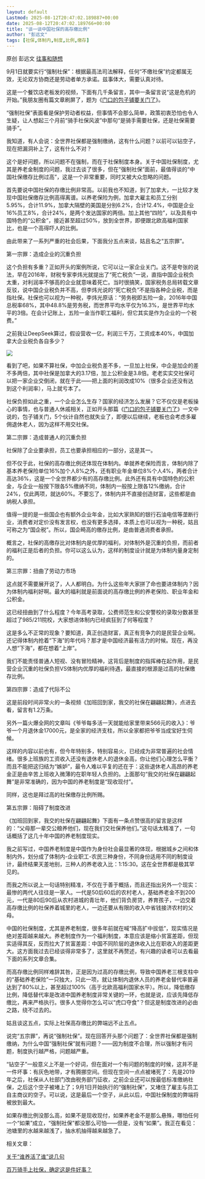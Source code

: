 ```yaml
---
layout: default
Lastmod: 2025-08-12T20:47:02.189887+00:00
date: 2025-08-12T20:47:02.189766+00:00
title: "谈一谈中国社保的高存缴比例"
author: "彭远文"
tags: [社保,体制内,制度,比例,缴存]
---
```


原创 彭远文 [往事和随想](javascript:void(0);)

9月1日就要实行“强制社保”：根据最高法司法解释，任何“不缴社保”约定都属无效，无论双方协商还是劳动者单方承诺。兹事体大，需要认真对待。

这是一个餐饮店老板发的视频，下面有几千条留言，其中一条留言说“这是危机的开始。”我朋友圈有篇文章刷屏了，题为《[门口的包子铺要关门了](https://mp.weixin.qq.com/s?__biz=Mzg5Nzc0NTMxNA==&mid=2247489610&idx=1&sn=a8f3e48207ca0aab4216c697a9fb7ddc&scene=21#wechat_redirect)》。

“强制社保”表面看是保护劳动者权益，但事情不会那么简单，政策初衷恐怕也令人生疑，让人想起三个月前“骑手社保风波”中那句“是骑手需要社保，还是社保需要骑手”。

我知道，有人会说：全世界社保都是强制缴纳，这有什么问题？以前可以钻空子，现在把漏洞补上了，这有什么不对？

这个是好问题，所以问题不在强制，而在于社保制度本身。关于中国社保制度，尤其是养老金制度的问题，我过去谈了很多，但在“强制社保”面前，最值得谈的“中国社保缴存比例过高”，这是一个非常重要，同时又被大众忽略的问题。

首先要说中国社保的存缴比例非常高。以前我也不知道，到了加拿大，一比较才发现中国社保缴存比例高得离谱。以养老保险为例，加拿大雇主和员工分别5.95%，合计11.9%，加拿大隔壁的美国是分别6.2%，合计12.4%，中国是企业16%员工8%，合计24%，是两个发达国家的两倍。加上其他“四险”，以及具有中国特色的“公积金”，接近甚至超过50%，放到全世界，即便跟北欧高福利国家比，也是一个高得吓人的比例。

由此带来了一系列严重的社会后果，下面我分五点来谈，姑且名之“五宗罪”。

第一宗罪：造成企业的沉重负担

这个负担有多重？正如开头的案例所说，它可以让一家企业关门。这不是夸张的说法，早在2016年，财税专家李炜光就提出了“死亡税负”一说，直指中国企业税负太重，对利润率不够高的企业就意味着死亡。当时很搞笑，国家税务总局转载文章反驳，说中国企业税负并不高，但李炜光说的“死亡税负”不是指各种企业税，而是指社保。社保也可以视为一种税，李炜光原话：“劳务税即五险一金，2016年中国总税率68%，其中48.8%是劳务税，而世界平均水平仅为16.3%，是世界平均水平的3倍。在会计记账上，五险一金当作职工福利，但它其实是作为企业的一个税费。”

之前我让DeepSeek算过，假设营收一亿，利润三千万，工资成本40%，中国加拿大企业税负各自多少？

![](https://images.weserv.nl/?url=https%3A//mmbiz.qpic.cn/mmbiz_jpg/YNsLY7Hc4EBiaSLBHVzkeYVNLDuia5F6OmQBvnpibjqfcLTxqiaEXCB7gUB79oic4HCbPhE7AOETxAWZBmd5QOcFN0g/640%3Fwx_fmt%3Dwebp%26from%3Dappmsg)

看到了吧，如果不算社保，中加企业税负差不多，一旦加上社保，中企是加企的差不多两倍，其中社保是加拿大的3.17倍，加上公积金是3.8倍。老老实实交社保可以把一家企业交倒闭，就在于此——把上面的利润改成10%（很多企业还没有达到这个利润率），马上就亏本了。

社保负担如此之重，一个企业怎么生存？国家的经济怎么发展？它不仅仅是老板操心的事情，也与普通人休戚相关，正如开头那篇《[门口的包子铺要关门了](https://mp.weixin.qq.com/s?__biz=Mzg5Nzc0NTMxNA==&mid=2247489610&idx=1&sn=a8f3e48207ca0aab4216c697a9fb7ddc&scene=21#wechat_redirect)》一文中说的，包子铺关门，5个伙计自然也就失业了，即便以后继续，老板也会考虑多雇佣退休老人，因为这样不用交社保。

第二宗罪：造成普通人的沉重负担

社保除了企业要承担，员工也要承担相应的一部分，这是其一。

但不仅于此，社保的高存缴比例还体现在体制内。单就养老保险而言，体制内除了基本养老保险单位16%加个人8%之外，还有职业年金单位8%个人4%，两者合计高达36%，这是一个全世界都少有的高存缴比例。此外还有具有中国特色的公积金，与企业一般按下限各5%缴纳不同，体制内一般按上限各12%缴纳，合计24%，仅此两项，就达60%。不要忘了，体制内并不直接创造财富，这些都是由纳税人承担。

值得一提的是一些国企也有额外企业年金，比如大家熟知的银行石油电信等垄断行业，消费者对定价没有发言权，也没有更多选择，本质上也可以视为一种税，姑且可称之为“国企税”。所以，国企畸高的缴存比例，是由普通消费者承担。

概言之，社保的高缴存比对体制内是优厚的福利，对体制外是沉重的负担，而前者的福利正是后者的负担。你可以这么认为，这样的制度设计就是为体制内量身定制的。

第三宗罪：扭曲了劳动力市场  

这点就不需要展开说了，人人都明白。为什么这些年大家拼了命也要进体制内？因为体制内福利好啊。最大的福利就是前面说的高存缴比例的养老保险、职业年金和公积金。

这已经扭曲到了什么程度？今年高考录取，公费师范生和公安警校的录取分数甚至超过了985/211院校，大家想进体制内已经疯狂到了何等程度？

这是多么不正常的现象？要知道，真正创造财富，真正有竞争力的是民营企业啊。还记得体制内抢着“下海”的年代吗？那才是中国经济最有活力的时候。现在，再没人想“下海”，都在想着“上岸”。

我们不能责怪普通人短视、没有冒险精神，这背后是制度的指挥棒在起作用，是民营企业沉重的社保负担VS体制内优厚的福利待遇，最直接的根源是过高的社保缴存比例。

第四宗罪：造成了代际不公  

这是前段时间非常火的一条视频《加班回到家，我交的社保在翩翩起舞》，点进去看，留言有1.2万条。

另外一篇火爆全网的文章叫《爷爷每多活一天就能给家里带来566元的收入》：爷爷一个月退休金17000元，是全家的经济支柱，所以全家都把爷爷当成宝好生伺候。

这样的内容以前也有，但今年特别多，特别容易火，已经成为非常普遍的社会情绪。很多上班族的工资收入还没有退休老人的退休金高，你让他们心理怎么平衡？而且不能把这归结为“嫉妒”，最令人难以平复的还在于：这些退休老人高昂的养老金正是由辛苦上班收入微薄的在职年轻人负担的。上面那句“我交的社保在翩翩起舞”是非常准确的，因为中国的养老制度是“现收现付”。

同样，这也是拜过高的社保缴存比例所赐。

第五宗罪：阻碍了制度改进

《加班回到家，我交的社保在翩翩起舞》下面有一条点赞很高的留言是这样的：“父母那一辈交公粮养他们，现在我们交社保养他们。”这句话太精准了，一句话概括了这几十年中国的养老制度现实。

我之前写过，中国养老制度是中国作为身份社会最显著的体现，根据城乡之间和体制内外，划分成了体制内-企业职工-农民三种身份，不同身份适用不同的制度设计，最终结果天差地别，三种人的养老收入比：1:15:30。这在全世界都是极其罕见的。

而我之所以说上一句话特别精准，不仅在于善于概括，而且还指出另外一个现实：最惨的两代人往往是一家人。一代是50后60后的农村老人，基础养老金不到200元，一代是80后90后从农村进城的青壮年，他们背负房贷，养育孩子，一边交着高存缴比例的社保养着城里的老人，一边还要从有限的收入中省钱接济农村的父母。

中国的社保制度，尤其是养老制度，很多年前就在喊“降高扩中拔低”，现实情况是绝对差距越来越大。养老制度作为一个福利制度，本意应该是缩小贫富差距，但现实适得其反，反而拉大了贫富差距：中国不同阶层的退休收入比在职收入的差距更大。这方面我过去已经谈得非常多了，这里就不再赘述，有兴趣的读者可以去看最下面的系列文章合集。

而高存缴比例同样难辞其咎，正是因为过高的存缴比例，导致中国养老三根支柱中的“基础养老保险”一只独大，只此一项，就让体制内退休人员的养老金替代率普遍达到了80%以上，甚至超过100%（高于北欧高福利国家水平）。所以，降低缴存比例，降低替代率是改进中国养老制度非常关键的一环，也就是说，应该先降低存缴比，再来严格执行。很多人觉得你怎么可以“虎口夺食”？但这是制度改进的必由之路，绕不过去的。

姑且谈这五点，实际上社保高存缴比的弊端远不止五点。

说完“五宗罪”，再说“强制社保”。现在回答开头那个问题了：全世界社保都是强制缴纳，为什么中国“强制社保”就有问题？——因为制度不合理，所以强制才有问题，制度执行越严格，问题越严重。

“钻空子”一般意义上不是一个好词，但在面对一个有问题的制度的时候，这并不是一件坏事：有灰色地带，才有腾挪空间。但现在空间一点点被堵死了：先是2019年之后，社保从人社部门改由税务部门征收，之前企业还可以按最低标准缴纳社保，之后这个空子被堵上了；9月1日开始执行的“强制社保”，又堵住了雇主与员工自主商议的空子。可以说，这是最后一个空子，从此以后，中国社保制度的弊端将被放到最大。

如果存缴比例没那么高，如果不是现收现付，如果养老金不是那么悬殊，哪怕任何一个“如果”成立，“强制社保”都没那么可怕——但是，没有“如果”。我正在看见：池塘里的水越来越浅了，抽水机抽得越来越急了。

相关文章：

[关于“谁养活了谁”说几句](https://mp.weixin.qq.com/s?__biz=Mzk1Nzk2NzAwMw==&mid=2247483661&idx=1&sn=814b82bfca5ec32268a163299fb463b5&scene=21#wechat_redirect)

[百万骑手上社保，确定这是件好事？](https://mp.weixin.qq.com/s?__biz=Mzk2NDA4MDg4Mg==&mid=2247483685&idx=1&sn=20fa7fe08cbe408739e94004b7fee19e&scene=21#wechat_redirect)

